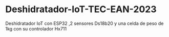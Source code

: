 # Deshidratador-IoT-TEC-EAN-2023
Deshidratador IoT con ESP32 ,2 sensores Ds18b20 y una celda de peso de 1kg con su controlador Hx711
